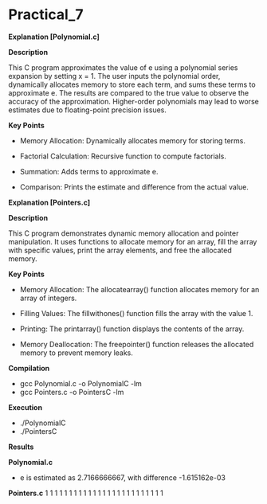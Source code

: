 # Practical_7

**Explanation [Polynomial.c]** 


**Description**

This C program approximates the value of e using a polynomial series expansion by setting x = 1.
The user inputs the polynomial order, dynamically allocates memory to store each term, 
and sums these terms to approximate e. 
The results are compared to the true value to observe the accuracy of the approximation. 
Higher-order polynomials may lead to worse estimates due to floating-point precision issues.


**Key Points**

- Memory Allocation: Dynamically allocates memory for storing terms.

- Factorial Calculation: Recursive function to compute factorials.

- Summation: Adds terms to approximate e.

- Comparison: Prints the estimate and difference from the actual value.


**Explanation [Pointers.c]**


**Description**

This C program demonstrates dynamic memory allocation and pointer manipulation. 
It uses functions to allocate memory for an array, fill the array with specific values, 
print the array elements, and free the allocated memory.


**Key Points**

- Memory Allocation: The allocatearray() function allocates memory for an array of integers.

- Filling Values: The fillwithones() function fills the array with the value 1.

- Printing: The printarray() function displays the contents of the array.

- Memory Deallocation: The freepointer() function releases the allocated memory to prevent memory leaks.


**Compilation**

- gcc Polynomial.c -o PolynomialC -lm
- gcc Pointers.c -o PointersC -lm


**Execution**
- ./PolynomialC
- ./PointersC


**Results**

**Polynomial.c**
- e is estimated as 2.7166666667, with difference -1.615162e-03

**Pointers.c** 
1 1 1 1 1 1 1 1 1 1 1 1 1 1 1 1 1 1 1 1 1 1 1 1 1
